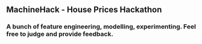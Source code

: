 ## MachineHack - House Prices Hackathon
### A bunch of feature engineering, modelling, experimenting. Feel free to judge and provide feedback.
